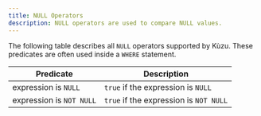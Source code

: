 ```yaml
---
title: NULL Operators
description: NULL operators are used to compare NULL values.
---
```


The following table describes all `NULL` operators supported by Kùzu. These predicates are often used
inside a `WHERE` statement.

| Predicate | Description |
| ----------- | ----------- |
| expression is `NULL` | `true` if the expression is `NULL` |
| expression is `NOT NULL` | `true` if the expression is `NOT NULL` |
